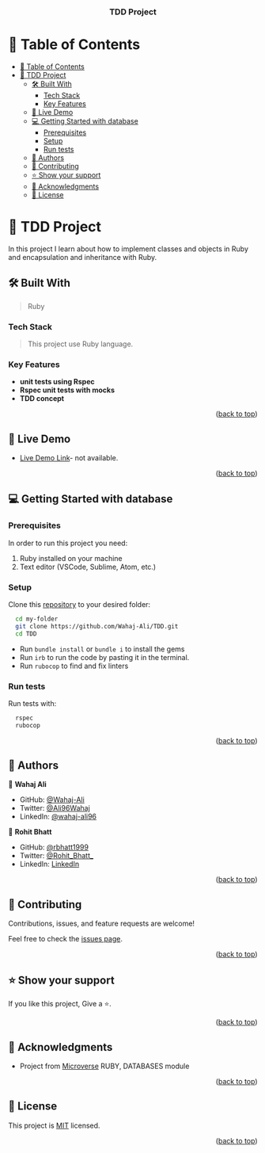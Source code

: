 <a name="readme-top"></a>
<div align="center">

  <h3><b>TDD Project</b></h3>
</div>

# 📗 Table of Contents

- [📗 Table of Contents](#-table-of-contents)
- [📖 TDD Project ](#-tdd-project-)
  - [🛠 Built With ](#-built-with-)
    - [Tech Stack ](#tech-stack-)
    - [Key Features ](#key-features-)
  - [🚀 Live Demo ](#-live-demo-)
  - [💻 Getting Started with database ](#-getting-started-with-database-)
    - [Prerequisites](#prerequisites)
    - [Setup](#setup)
    - [Run tests](#run-tests)
  - [👥 Authors ](#-authors-)
  - [🤝 Contributing ](#-contributing-)
  - [⭐️ Show your support ](#️-show-your-support-)
  - [🙏 Acknowledgments ](#-acknowledgments-)
  - [📝 License ](#-license-)

# 📖 TDD Project <a name="about-project"></a>

In this project I learn about how to implement classes and objects in Ruby and encapsulation and inheritance with Ruby.

## 🛠 Built With <a name="built-with"></a>

>Ruby
### Tech Stack <a name="tech-stack"></a>

> This project use Ruby language.

### Key Features <a name="key-features"></a>
- **unit tests using Rspec**
- **Rspec unit tests with mocks**
- **TDD concept**

<p align="right">(<a href="#readme-top">back to top</a>)</p>

## 🚀 Live Demo <a name="live-demo"></a>

- [Live Demo Link](#)- not available.

<p align="right">(<a href="#readme-top">back to top</a>)</p>


## 💻 Getting Started with database <a name="getting-started"></a>

### Prerequisites
In order to run this project you need:
1. Ruby installed on your machine
2. Text editor (VSCode, Sublime, Atom, etc.)

### Setup

Clone this [repository](https://github.com/Wahaj-Ali/TDD) to your desired folder:

```sh
  cd my-folder
  git clone https://github.com/Wahaj-Ali/TDD.git
  cd TDD
```
- Run `bundle install` or `bundle i` to install the gems
- Run `irb` to run the code by pasting it in the terminal.
- Run `rubocop` to find and fix linters

### Run tests
Run tests with:
```sh
  rspec
  rubocop
```

<p align="right">(<a href="#readme-top">back to top</a>)</p>

## 👥 Authors <a name="authors"></a>


👤 **Wahaj Ali**
- GitHub: [@Wahaj-Ali](https://github.com/Wahaj-Ali)
- Twitter: [@Ali96Wahaj](https://twitter.com/Ali96Wahaj)
- LinkedIn: [@wahaj-ali96](https://www.linkedin.com/in/wahaj-ali96/)

👤 **Rohit Bhatt**

- GitHub: [@rbhatt1999](https://github.com/rbhatt1999)
- Twitter: [@Rohit_Bhatt_](https://twitter.com/Rohit_Bhatt_)
- LinkedIn: [LinkedIn](https://www.linkedin.com/in/rohitbhatt-dev/)

<p align="right">(<a href="#readme-top">back to top</a>)</p>

## 🤝 Contributing <a name="contributing"></a>

Contributions, issues, and feature requests are welcome!

Feel free to check the [issues page](https://github.com/Wahaj-Ali/TDD/issues).

<p align="right">(<a href="#readme-top">back to top</a>)</p>

## ⭐️ Show your support <a name="support"></a>

If you like this project, Give a ⭐️.

<p align="right">(<a href="#readme-top">back to top</a>)</p>

## 🙏 Acknowledgments <a name="acknowledgements"></a>

- Project from [Microverse](https://www.microverse.org/?grsf=i6yi2m) RUBY, DATABASES module


<p align="right">(<a href="#readme-top">back to top</a>)</p>

<!-- LICENSE -->

## 📝 License <a name="license"></a>

This project is [MIT](https://github.com/Wahaj-Ali/TDD/blob/dev/LICENSE) licensed.

<p align="right">(<a href="#readme-top">back to top</a>)</p>